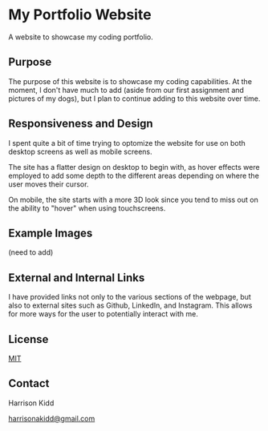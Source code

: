 # My Portfolio Website
A website to showcase my coding portfolio.

## Purpose
The purpose of this website is to showcase my coding capabilities.  At the moment, I don't have much to add (aside from our first assignment and pictures of my dogs), but I plan to continue adding to this website over time.

## Responsiveness and Design
I spent quite a bit of time trying to optomize the website for use on both desktop screens as well as mobile screens.

The site has a flatter design on desktop to begin with, as hover effects were employed to add some depth to the different areas depending on where the user moves their cursor.

On mobile, the site starts with a more 3D look since you tend to miss out on the ability to "hover" when using touchscreens.

## Example Images
(need to add)

## External and Internal Links
I have provided links not only to the various sections of the webpage, but also to external sites such as Github, LinkedIn, and Instagram.  This allows for more ways for the user to potentially interact with me.

## License
[MIT](https://choosealicense.com/licenses/mit/)

## Contact
Harrison Kidd

harrisonakidd@gmail.com
